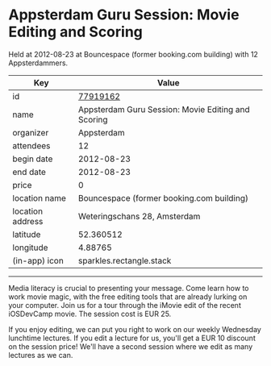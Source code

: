 # Appsterdam Guru Session: Movie Editing and Scoring
Held at 2012-08-23 at Bouncespace (former booking.com building) with 12 Appsterdammers.
        
|Key|Value
|---|---|
|id|[77919162](https://www.meetup.com/appsterdam/events/77919162/)|
|name|Appsterdam Guru Session: Movie Editing and Scoring|
|organizer|Appsterdam|
|attendees|12|
|begin date|2012-08-23|
|end date|2012-08-23|
|price|0|
|location name|Bouncespace (former booking.com building)|
|location address|Weteringschans 28, Amsterdam|
|latitude|52.360512|
|longitude|4.88765|
|(in-app) icon|sparkles.rectangle.stack|

---

Media literacy is crucial to presenting your message. Come learn how to work movie magic, with the free editing tools that are already lurking on your computer. Join us for a tour through the iMovie edit of the recent iOSDevCamp movie. The session cost is EUR 25.

If you enjoy editing, we can put you right to work on our weekly Wednesday lunchtime lectures. If you edit a lecture for us, you'll get a EUR 10 discount on the session price! We'll have a second session where we edit as many lectures as we can.


